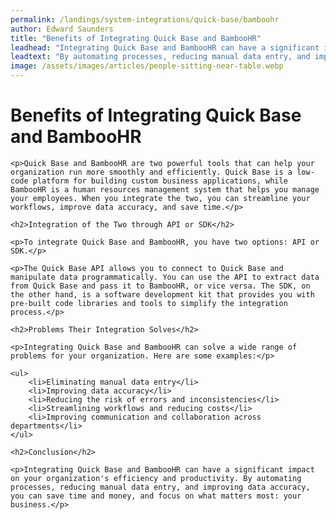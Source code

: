 ```yaml
---
permalink: /landings/system-integrations/quick-base/bamboohr
author: Edward Saunders
title: "Benefits of Integrating Quick Base and BambooHR"
leadhead: "Integrating Quick Base and BambooHR can have a significant impact on your organization's efficiency and productivity"
leadtext: "By automating processes, reducing manual data entry, and improving data accuracy, you can save time and money, and focus on what matters most: your business."
image: /assets/images/articles/people-sitting-near-table.webp
---
```

<div class="arttext">	<h1>Benefits of Integrating Quick Base and BambooHR</h1>
	
	<p>Quick Base and BambooHR are two powerful tools that can help your organization run more smoothly and efficiently. Quick Base is a low-code platform for building custom business applications, while BambooHR is a human resources management system that helps you manage your employees. When you integrate the two, you can streamline your workflows, improve data accuracy, and save time.</p>
	
	<h2>Integration of the Two through API or SDK</h2>
	
	<p>To integrate Quick Base and BambooHR, you have two options: API or SDK.</p>
	
	<p>The Quick Base API allows you to connect to Quick Base and manipulate data programmatically. You can use the API to extract data from Quick Base and pass it to BambooHR, or vice versa. The SDK, on the other hand, is a software development kit that provides you with pre-built code libraries and tools to simplify the integration process.</p>
	
	<h2>Problems Their Integration Solves</h2>
	
	<p>Integrating Quick Base and BambooHR can solve a wide range of problems for your organization. Here are some examples:</p>
	
	<ul>
		<li>Eliminating manual data entry</li>
		<li>Improving data accuracy</li>
		<li>Reducing the risk of errors and inconsistencies</li>
		<li>Streamlining workflows and reducing costs</li>
		<li>Improving communication and collaboration across departments</li>
	</ul>
	
	<h2>Conclusion</h2>
	
	<p>Integrating Quick Base and BambooHR can have a significant impact on your organization's efficiency and productivity. By automating processes, reducing manual data entry, and improving data accuracy, you can save time and money, and focus on what matters most: your business.</p>
</div>
